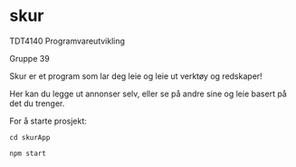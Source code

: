 skur
==
TDT4140 Programvareutvikling

Gruppe 39

Skur er et program som lar deg leie og leie ut verktøy og redskaper!

Her kan du legge ut annonser selv, eller se på andre sine og leie basert på det du trenger.

For å starte prosjekt: 

```cd skurApp```

```npm start```